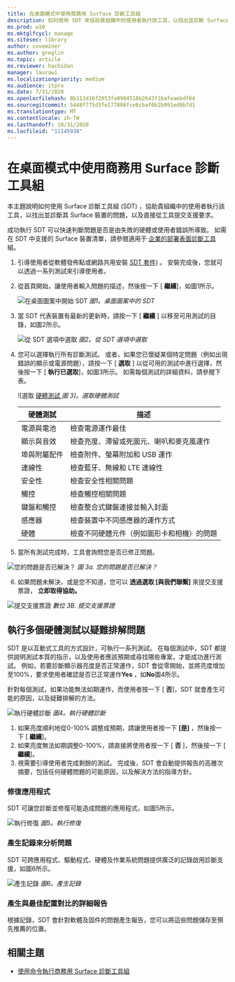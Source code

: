 ```yaml
---
title: 在桌面模式中使用商務用 Surface 診斷工具組
description: 如何使用 SDT 來協助貴組織中的使用者執行該工具，以找出並診斷 Surface 裝置的問題，以及直接從工具提交支援要求。
ms.prod: w10
ms.mktglfcycl: manage
ms.sitesec: library
author: coveminer
ms.author: greglin
ms.topic: article
ms.reviewer: hachidan
manager: laurawi
ms.localizationpriority: medium
ms.audience: itpro
ms.date: 7/31/2020
ms.openlocfilehash: 8b113d16f2053fe0904518b2643f1bafeaebdf64
ms.sourcegitcommit: 5448f775d3fe177806fce6cbaf0b2b091ed8b7d1
ms.translationtype: MT
ms.contentlocale: zh-TW
ms.lasthandoff: 10/31/2020
ms.locfileid: "11145938"
---
```

# 在桌面模式中使用商務用 Surface 診斷工具組

本主題說明如何使用 Surface 診斷工具組 (SDT) ，協助貴組織中的使用者執行該工具，以找出並診斷其 Surface 裝置的問題，以及直接從工具提交支援要求。 

成功執行 SDT 可以快速判斷問題是否是由失敗的硬體或使用者錯誤所導致。 如需在 SDT 中支援的 Surface 裝置清單，請參閱適用于 [企業的部署表面診斷工具](surface-diagnostic-toolkit-business.md)組。


1. 引導使用者從軟體發佈點或網路共用安裝 [SDT 套件](surface-diagnostic-toolkit-business.md#preparing-the-sdt-package-for-distribution)) 。 安裝完成後，您就可以透過一系列測試來引導使用者。 

2. 從首頁開始，讓使用者輸入問題的描述，然後按一下 [ **繼續**]，如圖1所示。

    ![在桌面圖案中開始 SDT ](images/sdt-desk-1.png)
 *圖1。桌面圖案中的 SDT*

3. 當 SDT 代表裝置有最新的更新時，請按一下 [ **繼續** ] 以移至可用測試的目錄，如圖2所示。

    ![從 SDT 選項中選取 ](images/sdt1.png)
 *圖2。從 SDT 選項中選取*

4. 您可以選擇執行所有診斷測試。 或者，如果您已懷疑某個特定問題（例如出現錯誤的顯示或電源問題），請按一下 [ **選取** ] 以從可用的測試中進行選擇，然後按一下 [ **執行已選取**]，如圖3所示。 如需每個測試的詳細資料，請參閱下表。 

    ![選取 [硬體測試 ](images/sdt2.png)
 *圖 3]。選取硬體測試*

    硬體測試 | 描述
    --- | ---
    電源與電池 |  檢查電源運作最佳
    顯示與音效   | 檢查亮度、滯留或死圖元、喇叭和麥克風運作
    埠與附屬配件   | 檢查附件、螢幕附加和 USB 運作
    連線性 |  檢查藍牙、無線和 LTE 連線性
    安全性    | 檢查安全性相關問題
    觸控   | 檢查觸控相關問題
    鍵盤和觸控 |    檢查整合式鍵盤連接並輸入封面
    感應器 | 檢查裝置中不同感應器的運作方式
    硬體 |  檢查不同硬體元件（例如圖形卡和相機）的問題

5. 當所有測試完成時，工具會詢問您是否已修正問題。 

 ![您的問題是否已解決？ ](images/sdt3.png)
*圖 3a. 您的問題是否已解決？*

6. 如果問題未解決，或是您不知道，您可以 **透過選取 [與我們聯繫]** 來提交支援票證， **立即取得協助。**
 
 ![提交支援票證 ](images/sdt4.png)
 *數位 3B. 提交支援票證*

<span id="multiple" />

## 執行多個硬體測試以疑難排解問題

SDT 是以互動式工具的方式設計，可執行一系列測試。 在每個測試中，SDT 都提供說明測試本質的指示，以及使用者應該預期或尋找哪些專案，才能成功進行測試。 例如，若要診斷顯示器亮度是否正常運作，SDT 會從零開始，並將亮度增加至100%，要求使用者確認是否已正常運作**Yes** ，如**No**圖4所示。 

針對每個測試，如果功能無法如期運作，而使用者按一下 [ **否**]，SDT 就會產生可能的原因，以及疑難排解的方法。 

![執行硬體診斷 ](images/sdt-desk-4.png)
 *圖4。執行硬體診斷*

1. 如果亮度順利地從0-100% 調整成預期，請讓使用者按一下 **[是]** ，然後按一下 [ **繼續**]。 
2. 如果亮度無法如期調整0-100%，請直接將使用者按一下 [ **否** ]，然後按一下 [ **繼續**]。 
3. 視需要引導使用者完成剩餘的測試。 完成後，SDT 會自動提供報告的高層次摘要，包括任何硬體問題的可能原因，以及解決方法的指導方針。


### 修復應用程式

SDT 可讓您診斷並修復可能造成問題的應用程式，如圖5所示。

![執行修復 ](images/sdt-desk-5.png)
 *圖5。執行修復*
<span id="logs" />

### 產生記錄來分析問題 

SDT 可跨應用程式、驅動程式、硬體及作業系統問題提供廣泛的記錄啟用診斷支援，如圖6所示。

![產生記錄 ](images/sdt-desk-6.png)
 *圖6。產生記錄*

<span id="detailed-report" />

### 產生與最佳配置對比的詳細報告

根據記錄，SDT 會針對軟體及固件的問題產生報告，您可以將這些問題儲存至預先推薦的位置。

##  <a name="related-topics"></a>相關主題

- [使用命令執行商務用 Surface 診斷工具組](surface-diagnostic-toolkit-command-line.md)

